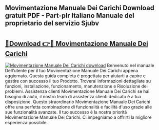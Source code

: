 ## Movimentazione Manuale Dei Carichi Download gratuit PDF - Part-plr Italiano Manuale del proprietario del servizio Sjubv

# <h2><a href="http://dfgwqq.blite.top/?on=Movimentazione+Manuale+Dei+Carichi">🔗Download 👉🔴 Movimentazione Manuale Dei Carichi</a></h2>

[![Movimentazione Manuale Dei Carichi download](https://i.imgur.com/lujVjoI.png)](http://dfgwqq.blite.top/?on=Movimentazione+Manuale+Dei+Carichi)
Benvenuto nel manuale Dell'utente per il tuo Movimentazione Manuale Dei Carichi appena aggiornato. Questa guida completa è progettata per aiutarti a capire e gestire con successo il tuo Prodotto. Troverai informazioni dettagliate su funzioni, installazione, funzionamento, manutenzione e Risoluzione dei problemi. Assistenza clienti Movimentazione Manuale Dei Carichi se hai bisogno di aiuto, il nostro team di assistenza clienti dedicato è a tua disposizione. Questo straordinario Movimentazione Manuale Dei Carichi offre una perfetta combinazione di funzionalità e facilità d'uso grazie alle sue funzionalità avanzate. Il tuo successo è la nostra priorità Movimentazione Manuale Dei Carichi. Ci impegniamo a offrirti la migliore esperienza possibile.
